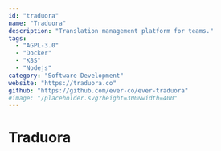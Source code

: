 ```yaml
---
id: "traduora"
name: "Traduora"
description: "Translation management platform for teams."
tags:
  - "AGPL-3.0"
  - "Docker"
  - "K8S"
  - "Nodejs"
category: "Software Development"
website: "https://traduora.co"
github: "https://github.com/ever-co/ever-traduora"
#image: "/placeholder.svg?height=300&width=400"
---
```


# Traduora
